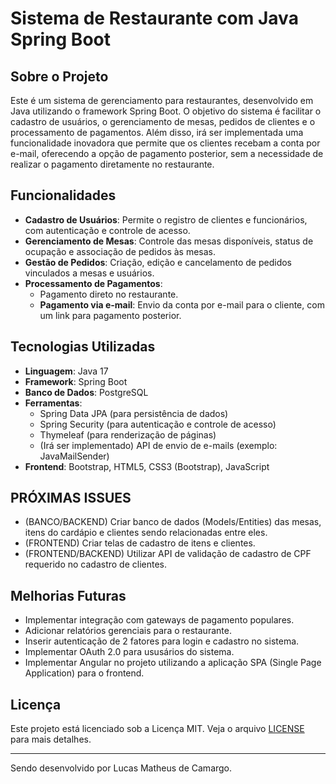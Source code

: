# Sistema de Restaurante com Java Spring Boot

## Sobre o Projeto

Este é um sistema de gerenciamento para restaurantes, desenvolvido em Java utilizando o framework Spring Boot. O objetivo do sistema é facilitar o cadastro de usuários, o gerenciamento de mesas, pedidos de clientes e o processamento de pagamentos. Além disso, irá ser implementada uma funcionalidade inovadora que permite que os clientes recebam a conta por e-mail, oferecendo a opção de pagamento posterior, sem a necessidade de realizar o pagamento diretamente no restaurante.

## Funcionalidades

- **Cadastro de Usuários**: Permite o registro de clientes e funcionários, com autenticação e controle de acesso.
- **Gerenciamento de Mesas**: Controle das mesas disponíveis, status de ocupação e associação de pedidos às mesas.
- **Gestão de Pedidos**: Criação, edição e cancelamento de pedidos vinculados a mesas e usuários.
- **Processamento de Pagamentos**:
  - Pagamento direto no restaurante.
  - **Pagamento via e-mail**: Envio da conta por e-mail para o cliente, com um link para pagamento posterior.

## Tecnologias Utilizadas

- **Linguagem**: Java 17
- **Framework**: Spring Boot
- **Banco de Dados**: PostgreSQL
- **Ferramentas**:
  - Spring Data JPA (para persistência de dados)
  - Spring Security (para autenticação e controle de acesso)
  - Thymeleaf (para renderização de páginas)
  - (Irá ser implementado) API de envio de e-mails (exemplo: JavaMailSender)
- **Frontend**: Bootstrap, HTML5, CSS3 (Bootstrap), JavaScript

## PRÓXIMAS ISSUES 
- (BANCO/BACKEND) Criar banco de dados (Models/Entities) das mesas, itens do cardápio e clientes sendo relacionadas entre eles.
- (FRONTEND) Criar telas de cadastro de itens e clientes.
- (FRONTEND/BACKEND) Utilizar API de validação de cadastro de CPF requerido no cadastro de clientes.

## Melhorias Futuras

- Implementar integração com gateways de pagamento populares.
- Adicionar relatórios gerenciais para o restaurante.
- Inserir autenticação de 2 fatores para login e cadastro no sistema.
- Implementar OAuth 2.0 para ususários do sistema.
- Implementar Angular no projeto utilizando a aplicação SPA (Single Page Application) para o frontend.

## Licença

Este projeto está licenciado sob a Licença MIT. Veja o arquivo [LICENSE](LICENSE) para mais detalhes.

---

Sendo desenvolvido por Lucas Matheus de Camargo.
